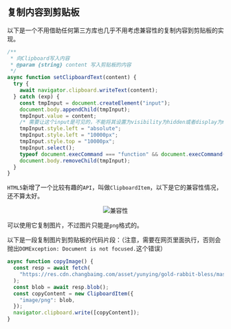 ## 复制内容到剪贴板

以下是一个不用借助任何第三方库也几乎不用考虑兼容性的复制内容到剪贴板的实现。

```js
/**
 * 向Clipboard写入内容
 * @param {string} content 写入剪贴板的内容
 */
async function setClipboardText(content) {
  try {
    await navigator.clipboard.writeText(content);
  } catch (exp) {
    const tmpInput = document.createElement("input");
    document.body.appendChild(tmpInput);
    tmpInput.value = content;
    /* 需要让这个input是可见的，不能将其设置为visibility为hidden或者display为none */
    tmpInput.style.left = "absolute";
    tmpInput.style.left = "10000px";
    tmpInput.style.top = "10000px";
    tmpInput.select();
    typeof document.execCommand === "function" && document.execCommand("copy");
    document.body.removeChild(tmpInput);
  }
}
```

`HTML5`新增了一个比较有趣的`API`，叫做`ClipboardItem`，以下是它的兼容性情况，还不算太好。

<div align="center">
  <img :src="$withBase('/javascript/snippets/copy-into-clipboard/clip-item.png')" alt='兼容性'/>
</div>

可以使用它复制图片，不过图片只能是`png`格式的。

以下是一段复制图片到剪贴板的代码片段：（注意，需要在网页里面执行，否则会抛出`DOMException: Document is not focused.`这个错误）

```js
async function copyImage() {
  const resp = await fetch(
    "https://res.cdn.changbaimg.com/asset/yunying/gold-rabbit-bless/mask-layer.bcc76a5e.png"
  );
  const blob = await resp.blob();
  const copyContent = new ClipboardItem({
    "image/png": blob,
  });
  navigator.clipboard.write([copyContent]);
}
```
